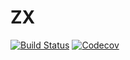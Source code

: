 # ZX

[![Build Status](https://travis-ci.com/ChenZhao44/ZX.jl.svg?branch=master)](https://travis-ci.com/ChenZhao44/ZX.jl)
[![Codecov](https://codecov.io/gh/ChenZhao44/ZX.jl/branch/master/graph/badge.svg)](https://codecov.io/gh/ChenZhao44/ZX.jl)
